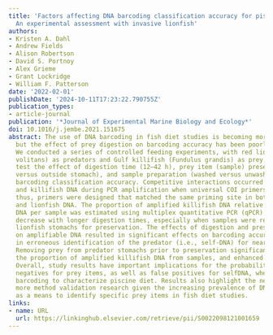 ```yaml
---
title: 'Factors affecting DNA barcoding classification accuracy for piscine prey:
  An experimental assessment with invasive lionfish'
authors:
- Kristen A. Dahl
- Andrew Fields
- Alison Robertson
- David S. Portnoy
- Alex Grieme
- Grant Lockridge
- William F. Patterson
date: '2022-02-01'
publishDate: '2024-10-11T17:23:22.790755Z'
publication_types:
- article-journal
publication: '*Journal of Experimental Marine Biology and Ecology*'
doi: 10.1016/j.jembe.2021.151675
abstract: The use of DNA barcoding in fish diet studies is becoming more widespread,
  but the effect of prey digestion on barcoding accuracy has been poorly studied.
  We conducted a series of controlled feeding experiments, with red lionfish (Pterois
  volitans) as predators and Gulf killifish (Fundulus grandis) as prey, designed to
  test the effect of digestion time (12–42 h), prey item (sample) preservation (inside
  versus outside stomach), and sample preparation (washed versus unwashed) on DNA
  barcoding classification accuracy. Competitive interactions occurred between lionfish
  and killifish DNA during PCR amplification when universal COI primers were utilized;
  thus, primers were designed that matched the same priming site in both killifish
  and lionfish DNA. The proportion of amplified killifish DNA relative to lionfish
  DNA per sample was estimated using multiplex quantitative PCR (qPCR) and shown to
  decrease with longer digestion times, especially when samples were retained within
  lionfish stomachs for preservation. The effects of digestion and preservation method
  on amplifiable DNA resulted in significant effects on barcoding accuracy, resulting
  in erroneous identification of the predator (i.e., self-DNA) for nearly 25% of samples.
  Removing prey from predator stomachs prior to preservation significantly increased
  the proportion of amplified killifish DNA from samples, and enhanced barcoding accuracy.
  Overall, study results have important implications for the probability of false
  negatives for prey items, as well as false positives for selfDNA, when utilizing
  barcoding to characterize piscine diet. Results also highlight the need to conduct
  more method validation research given the increasing prevalence of DNA barcoding
  as a means to identify specific prey items in fish diet studies.
links:
- name: URL
  url: https://linkinghub.elsevier.com/retrieve/pii/S0022098121001659
---
```

